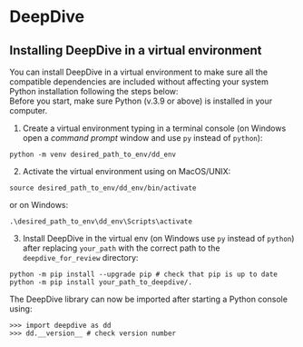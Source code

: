 # DeepDive 

## Installing DeepDive in a virtual environment
You can install DeepDive in a virtual environment to make sure all the compatible dependencies are included without affecting your system Python installation following the steps below:  
Before you start, make sure Python (v.3.9 or above) is installed in your computer.    

1) Create a virtual environment typing in a terminal console (on Windows open a *command prompt* window and use `py` instead of `python`): 

```
python -m venv desired_path_to_env/dd_env
```  

2) Activate the virtual environment using on MacOS/UNIX: 

```
source desired_path_to_env/dd_env/bin/activate
```
or on Windows:

```
.\desired_path_to_env\dd_env\Scripts\activate
```  

3) Install DeepDive in the virtual env (on Windows use `py` instead of `python`) after replacing `your_path` with the correct path to the `deepdive_for_review` directory:

```
python -m pip install --upgrade pip # check that pip is up to date
python -m pip install your_path_to_deepdive/.
```

The DeepDive library can now be imported after starting a Python console using:

```
>>> import deepdive as dd
>>> dd.__version__ # check version number
```
